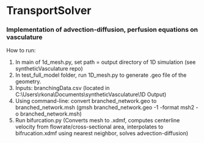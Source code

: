 ﻿# TransportSolver

### Implementation of advection-diffusion, perfusion equations on vasculature

How to run:
1. In main of 1d_mesh.py, set path = output directory of 1D simulation (see syntheticVasculature repo)
2. In test_full_model folder, run 1D_mesh.py to generate .geo file of the geometry.
3. Inputs: branchingData.csv (located in C:\Users\rkona\Documents\syntheticVasculature\1D Output)
4. Using command-line: convert branched_network.geo to branched_network.msh (gmsh branched_network.geo -1 -format msh2 -o branched_network.msh)
5. Run bifurcation.py (Converts mesh to .xdmf, computes centerline velocity from flowrate/cross-sectional area, interpolates to bifrucation.xdmf using nearest neighbor, solves advection-diffusion)
